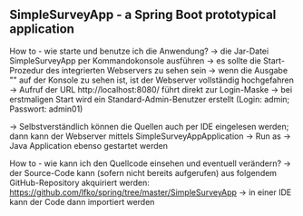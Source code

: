 SimpleSurveyApp - a Spring Boot prototypical application
----------------

How to - wie starte und benutze ich die Anwendung?
	-> die Jar-Datei SimpleSurveyApp per Kommandokonsole ausführen
	-> es sollte die Start-Prozedur des integrierten Webservers zu sehen sein
	-> wenn die Ausgabe "" auf der Konsole zu sehen ist, ist der Webserver vollständig hochgefahren
	-> Aufruf der URL http://localhost:8080/ führt direkt zur Login-Maske
	-> bei erstmaligen Start wird ein Standard-Admin-Benutzer erstellt (Login: admin; Passwort: admin01)
	
-> Selbstverständlich können die Quellen auch per IDE eingelesen werden; dann kann der Webserver mittels SimpleSurveyAppApplication -> Run as -> Java Application 
ebenso gestartet werden	

How to - wie kann ich den Quellcode einsehen und eventuell verändern?
	-> der Source-Code kann (sofern nicht bereits aufgerufen) aus folgendem GitHub-Repository akquiriert werden:
		https://github.com/lfko/spring/tree/master/SimpleSurveyApp
	-> in einer IDE kann der Code dann importiert werden	